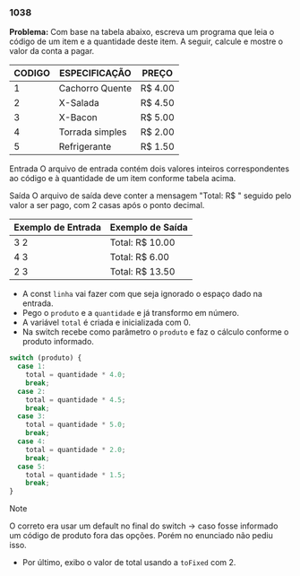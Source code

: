 ### 1038

**Problema:** Com base na tabela abaixo, escreva um programa que leia o código de um item e a quantidade deste item. A seguir, calcule e mostre o valor da conta a pagar.

| CODIGO | ESPECIFICAÇÃO | PREÇO |
| --- | --- | --- |
| 1 | Cachorro Quente | R$ 4.00 |
| 2 | X-Salada | R$ 4.50 |
| 3 | X-Bacon | R$ 5.00 |
| 4 | Torrada simples | R$ 2.00 |
| 5 | Refrigerante | R$ 1.50 |

Entrada
O arquivo de entrada contém dois valores inteiros correspondentes ao código e à quantidade de um item conforme tabela acima.

Saída
O arquivo de saída deve conter a mensagem "Total: R$ " seguido pelo valor a ser pago, com 2 casas após o ponto decimal.

| Exemplo de Entrada | Exemplo de Saída |
| --- | --- |
| 3 2 | Total: R$ 10.00 |
| 4 3 | Total: R$ 6.00 |
| 2 3 | Total: R$ 13.50 |

- A const `linha` vai fazer com que seja ignorado o espaço dado na entrada.
- Pego o `produto` e a `quantidade` e já transformo em número.
- A variável `total` é criada e inicializada com 0.
- Na switch recebe como parâmetro o `produto` e faz o cálculo conforme o produto informado.

```jsx
switch (produto) {
  case 1:
    total = quantidade * 4.0;
    break;
  case 2:
    total = quantidade * 4.5;
    break;
  case 3:
    total = quantidade * 5.0;
    break;
  case 4:
    total = quantidade * 2.0;
    break;
  case 5:
    total = quantidade * 1.5;
    break;
}
```

> [!NOTE]
> O correto era usar um default no final do switch → caso fosse informado um código de produto fora das opções. Porém no enunciado não pediu isso.

- Por último, exibo o valor de total usando a `toFixed` com 2.